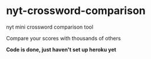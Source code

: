 # nyt-crossword-comparison
nyt mini crossword comparison tool

Compare your scores with thousands of others

**Code is done, just haven't set up heroku yet**